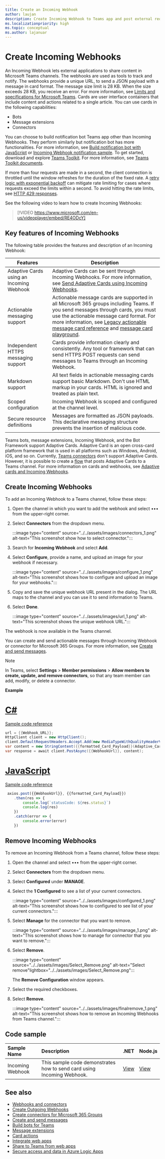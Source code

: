 ```yaml
---
title: Create an Incoming Webhook
author: laujan
description: Create Incoming Webhook to Teams app and post external requests to Teams. Remove Incoming Webhook. Sample code(C#, Node.js) to  send card using Incoming Webhook.
ms.localizationpriority: high
ms.topic: conceptual
ms.author: lajanuar
---
```


# Create Incoming Webhooks

An Incoming Webhook lets external applications to share content in Microsoft Teams channels. The webhooks are used as tools to track and notify. The webhooks provide a unique URL, to send a JSON payload with a message in card format. The message size limit is 28 KB. When the size exceeds 28 KB, you receive an error. For more information, see [Limits and specifications for Microsoft Teams](/microsoftteams/limits-specifications-teams). Cards are user interface containers that include content and actions related to a single article. You can use cards in the following capabilities:

* Bots
* Message extensions
* Connectors

You can choose to build notification bot Teams app other than Incoming Webhooks. They perform similarly but notification bot has more functionalities. For more information, see [Build notification bot with JavaScript](../../sbs-gs-notificationbot.yml) or [Incoming Webhook notification sample](https://github.com/OfficeDev/TeamsFx-Samples/tree/dev/incoming-webhook-notification). To get started, download and explore [Teams Toolkit](https://marketplace.visualstudio.com/items?itemName=TeamsDevApp.ms-teams-vscode-extension). For more information, see [Teams Toolkit documents](../../toolkit/teams-toolkit-fundamentals.md).

If more than four requests are made in a second, the client connection is throttled until the window refreshes for the duration of the fixed rate. A [retry logic with exponential backoff](/azure/architecture/patterns/retry) can mitigate rate limiting for cases where requests exceed the limits within a second. To avoid hitting the rate limits, see [HTTP 429 responses](../../bots/how-to/rate-limit.md#handle-http-429-responses).

See the following video to learn how to create Incoming Webhooks:
<br>

> [!VIDEO https://www.microsoft.com/en-us/videoplayer/embed/RE4ODcY]

## Key features of Incoming Webhooks

The following table provides the features and description of an Incoming Webhook:

| Features | Description |
| -------- | ----------- |
|Adaptive Cards using an Incoming Webhook | Adaptive Cards can be sent through Incoming Webhooks. For more information, see [Send Adaptive Cards using Incoming Webhooks](../../webhooks-and-connectors/how-to/connectors-using.md#send-adaptive-cards-using-an-incoming-webhook).|
|Actionable messaging support|Actionable message cards are supported in all Microsoft 365 groups including Teams. If you send messages through cards, you must use the actionable message card format. For more information, see [Legacy actionable message card reference](/outlook/actionable-messages/message-card-reference) and [message card playground](https://messagecardplayground.azurewebsites.net).|
|Independent HTTPS messaging support|Cards provide information clearly and consistently. Any tool or framework that can send HTTPS POST requests can send messages to Teams through an Incoming Webhook.|
|Markdown support|All text fields in actionable messaging cards support basic Markdown. Don't use HTML markup in your cards. HTML is ignored and treated as plain text.|
|Scoped configuration|Incoming Webhook is scoped and configured at the channel level.|
|Secure resource definitions|Messages are formatted as JSON payloads. This declarative messaging structure prevents the insertion of malicious code.|

<!--- TBD: A note should be short and eye-catching. No need to put a list item inside a Note or any admonition for that matter. Re-write the below list item.
--->
Teams bots, message extensions, Incoming Webhook, and the Bot Framework support Adaptive Cards. Adaptive Card is an open cross-card platform framework that is used in all platforms such as Windows, Android, iOS, and so on. Currently, [Teams connectors](../../webhooks-and-connectors/how-to/connectors-creating.md) don't support Adaptive Cards. However, it is possible to create a [flow](https://flow.microsoft.com/blog/microsoft-flow-in-microsoft-teams/) that posts Adaptive Cards to a Teams channel. For more information on cards and webhooks, see [Adaptive cards and Incoming Webhooks](~/task-modules-and-cards/what-are-cards.md#adaptive-cards-and-incoming-webhooks).

## Create Incoming Webhooks

To add an Incoming Webhook to a Teams channel, follow these steps:

1. Open the channel in which you want to add the webhook and select &#8226;&#8226;&#8226; from the upper-right corner.
1. Select **Connectors** from the dropdown menu.

   :::image type="content" source="../../assets/images/connectors_1.png" alt-text="This screenshot show how to select connector.":::

1. Search for **Incoming Webhook** and select **Add**.
1. Select **Configure**, provide a name, and upload an image for your webhook if necessary.

   :::image type="content" source="../../assets/images/configure_1.png" alt-text="This screenshot shows how to configure and upload an image for your webhooks.":::

1. Copy and save the unique webhook URL present in the dialog. The URL maps to the channel and you can use it to send information to Teams.

1. Select **Done**.

   :::image type="content" source="../../assets/images/url_1.png" alt-text="This screenshot shows the unique webhook URL.":::

The webhook is now available in the Teams channel.

You can create and send actionable messages through Incoming Webhook or connector for Microsoft 365 Groups. For more information, see [Create and send messages](~/webhooks-and-connectors/how-to/connectors-using.md).

> [!NOTE]
> In Teams, select **Settings** > **Member permissions** > **Allow members to create, update, and remove connectors**, so that any team member can add, modify, or delete a connector.

**Example**

# [C#](#tab/dotnet)

[Sample code reference](https://github.com/OfficeDev/Microsoft-Teams-Samples/blob/main/samples/incoming-webhook/csharp/IncomingWebhook/Controllers/CardController.cs#L28)

```csharp
url = {{Webhook_URL}};
HttpClient client = new HttpClient();
client.DefaultRequestHeaders.Accept.Add(new MediaTypeWithQualityHeaderValue("application/json"));
var content = new StringContent({{formatted_Card_Payload}}(Adaptive_Card_Json), System.Text.Encoding.UTF8, "application/json");
var response = await client.PostAsync({{WebhookUrl}}, content);
```

# [JavaScript](#tab/javascript)

[Sample code reference](https://github.com/OfficeDev/Microsoft-Teams-Samples/blob/main/samples/incoming-webhook/nodejs/api/server/index.js#L16)

```javascript
 axios.post({{WebhookUrl}}, {{formatted_Card_Payload}})
    .then(res => {
        console.log(`statusCode: ${res.status}`)
        console.log(res)
    })
    .catch(error => {
        console.error(error)
    })
```

## Remove Incoming Webhooks

To remove an Incoming Webhook from a Teams channel, follow these steps:

1. Open the channel and select &#8226;&#8226;&#8226; from the upper-right corner.
1. Select **Connectors** from the dropdown menu.
1. Select **Configured** under **MANAGE**.
1. Select the **1 Configured** to see a list of your current connectors.

   :::image type="content" source="../../assets/images/configured_1.png" alt-text="This screenshot shows how to configured to see list of your current connectors.":::

1. Select **Manage** for the connector that you want to remove.

   :::image type="content" source="../../assets/images/manage_1.png" alt-text="This screenshot shows how to manage for connector that you want to remove.":::

1. Select **Remove**.

   :::image type="content" source="../../assets/images/Select_Remove.png" alt-text="Select remove"lightbox="../../assets/images/Select_Remove.png":::

   The **Remove Configuration** window appears.

1. Select the required checkboxes.
1. Select **Remove**.

   :::image type="content" source="../../assets/images/finalremove_1.png" alt-text="This screenshot shows how to remove an Incoming Webhooks from Teams channel.":::

## Code sample

| Sample Name           | Description | .NET    |  Node.js |
|:---------------------|:--------------|:---------|:--------|
|Incoming Webhook|This sample code demonstrates how to send card using Incoming Webhook. |[View](https://github.com/OfficeDev/Microsoft-Teams-Samples/tree/main/samples/incoming-webhook/csharp)|[View](https://github.com/OfficeDev/Microsoft-Teams-Samples/tree/main/samples/incoming-webhook/nodejs) |

## See also

* [Webhooks and connectors](../what-are-webhooks-and-connectors.md)
* [Create Outgoing Webhooks](~/webhooks-and-connectors/how-to/add-outgoing-webhook.md)
* [Create connectors for Microsoft 365 Groups](~/webhooks-and-connectors/how-to/connectors-creating.md)
* [Create and send messages](~/webhooks-and-connectors/how-to/connectors-using.md)
* [Build bots for Teams](../../bots/what-are-bots.md)
* [Message extensions](../../messaging-extensions/what-are-messaging-extensions.md)
* [Card actions](../../task-modules-and-cards/cards/cards-actions.md)
* [Integrate web apps](../../samples/integrate-web-apps-overview.md)
* [Share to Teams from web apps](../../concepts/build-and-test/share-to-teams-from-web-apps.md)
* [Secure access and data in Azure Logic Apps](/azure/logic-apps/logic-apps-securing-a-logic-app?tabs=azure-portal)
